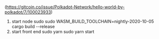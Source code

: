 (https://gitcoin.co/issue/Polkadot-Network/hello-world-by-polkadot/7/100023933)

1) start node 
    sudo sudo WASM_BUILD_TOOLCHAIN=nightly-2020-10-05 cargo build --release 
2) start front end 
    sudo yarn
    sudo yarn start